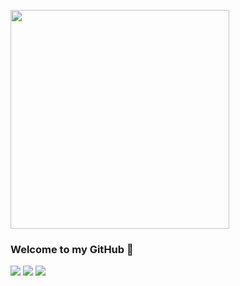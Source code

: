 
<p>
    <img
        align="center"
        src="https://github-readme-stats.vercel.app/api/top-langs/?username=vantuan5644&langs_count=100&theme=blueberry&layout=compact&show_icons=true"
        width="350"
    />
</p>


<!-- <p href="#">
<img align="center" src="https://github-readme-stats.vercel.app/api?username=vantuan5644&count_private=true&show_icons=true&hide_border=true&icon_color=586069&title_color=a0a9af">
</p>
 -->
### Welcome to my GitHub 👋

![](https://img.shields.io/badge/-Python-3626e3?style=flat-square&logo=Python&logoColor=fff)
![](https://img.shields.io/badge/-PyTorch-e34f26?style=flat-square&logo=PyTorch&logoColor=fff)
![](https://img.shields.io/badge/-TensorFlow-e39b26?style=flat-square&logo=TensorFlow&logoColor=fff)

